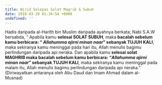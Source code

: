 ```yaml
---
title: Wirid Selepas Solat Magrib & Subuh
date: 2018-03-28 01:34:54 +0000
undefined: ''
---
```

Hadis daripada al-Harith bin Muslim daripada ayahnya berkata; Nabi S.A.W bersabda, “ Apabila kamu **selesai SOLAT SUBUH**, maka **bacalah sebelum kamu berbicara: “ _Allahumma ajirni minan naar_” sebanyak TUJUH KALI**, maka sekiranya kamu meninggal pada hari itu, Allah menulis bagimu perlindungan daripada api neraka. Dan apabila kamu **selesai solat MAGHRIB maka bacalah sebelum kamu berbicara: “_Allahumma ajirni minan naar_” sebanyak TUJUH KALI**,  maka sekiranya kamu meninggal pada malam itu, Allah menulis bagimu  perlindungan daripada api neraka.” (Diriwayatkan antaranya oleh Abu Daud  dan Imam Ahmad dalam al-Musnad)  
   
   